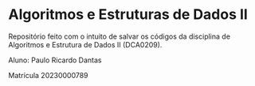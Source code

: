 # Algoritmos e Estruturas de Dados II
Repositório feito com o intuito de salvar os códigos da disciplina de Algoritmos e Estrutura de Dados II (DCA0209).

Aluno: Paulo Ricardo Dantas

Matrícula 20230000789
